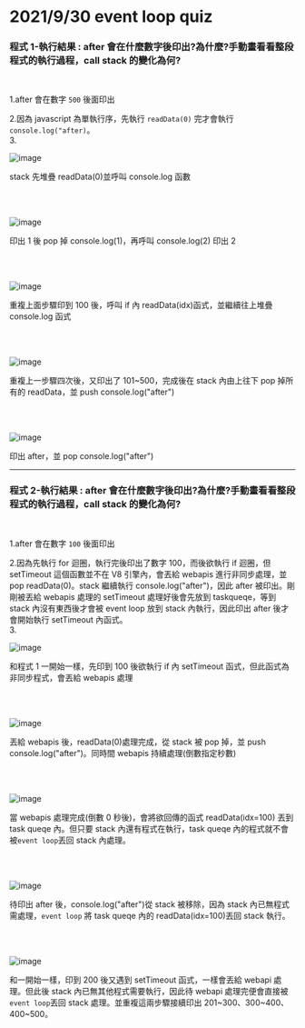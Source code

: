 # 2021/9/30 event loop quiz

### 程式 1-執行結果 : after 會在什麼數字後印出?為什麼?手動畫看看整段程式的執行過程，call stack 的變化為何?

<br/>

1.after 會在數字 `500` 後面印出

2.因為 javascript 為單執行序，先執行 `readData(0)` 完才會執行 `console.log("after)`。</br> 3.

![image](https://raw.githubusercontent.com/kevinchien556/picture/main/quiz1-1.png)

stack 先堆疊 readData(0)並呼叫 console.log 函數

</br>
</br>

![image](https://raw.githubusercontent.com/kevinchien556/picture/main/quiz1-2.png)

印出 1 後 pop 掉 console.log(1)，再呼叫 console.log(2) 印出 2

</br>
</br>

![image](https://raw.githubusercontent.com/kevinchien556/picture/main/quiz1-3.png)

重複上面步驟印到 100 後，呼叫 if 內 readData(idx)函式，並繼續往上堆疊 console.log 函式

</br>
</br>

![image](https://raw.githubusercontent.com/kevinchien556/picture/main/quiz1-6.png)

重複上一步驟四次後，又印出了 101~500，完成後在 stack 內由上往下 pop 掉所有的 readData，並 push console.log("after")

</br>
</br>

![image](https://raw.githubusercontent.com/kevinchien556/picture/main/quiz1-5.png)

印出 after，並 pop console.log("after")

---

### 程式 2-執行結果 : after 會在什麼數字後印出?為什麼?手動畫看看整段程式的執行過程，call stack 的變化為何?

<br/>

1.after 會在數字 `100` 後面印出

2.因為先執行 for 迴圈，執行完後印出了數字 100，而後欲執行 if 迴圈，但 setTimeout 這個函數並不在 V8 引擎內，會丟給 webapis 進行非同步處理，並 pop readData(0)。stack 繼續執行 console.log("after")，因此 after 被印出。剛剛被丟給 webapis 處理的 setTimeout 處理好後會先放到 taskqueqe，等到 stack 內沒有東西後才會被 event loop 放到 stack 內執行，因此印出 after 後才會開始執行 setTimeout 內函式。</br> 3.

![image](https://raw.githubusercontent.com/kevinchien556/picture/main/quiz2-1.png)

和程式 1 一開始一樣，先印到 100 後欲執行 if 內 setTimeout 函式，但此函式為非同步程式，會丟給 webapis 處理

<br/>
</br>

![image](https://raw.githubusercontent.com/kevinchien556/picture/main/quiz2-2.png)

丟給 webapis 後，readData(0)處理完成，從 stack 被 pop 掉，並 push console.log("after")。同時間 webapis 持續處理(倒數指定秒數)

<br/>
</br>

![image](https://raw.githubusercontent.com/kevinchien556/picture/main/quiz2-3.png)

當 webapis 處理完成(倒數 0 秒後)，會將欲回傳的函式 readData(idx=100) 丟到 task queqe 內。但只要 stack 內還有程式在執行，task queqe 內的程式就不會被`event loop`丟回 stack 內處理。

<br/>
</br>

![image](https://raw.githubusercontent.com/kevinchien556/picture/main/quiz2-4.png)

待印出 after 後，console.log("after")從 stack 被移除，因為 stack 內已無程式需處理，`event loop` 將 task queqe 內的 readData(idx=100)丟回 stack 執行。

<br/>
</br>

![image](https://raw.githubusercontent.com/kevinchien556/picture/main/quiz2-5.png)

和一開始一樣，印到 200 後又遇到 setTimeout 函式，一樣會丟給 webapi 處理。但此後 stack 內已無其他程式需要執行，因此待 webapi 處理完便會直接被`event loop`丟回 stack 處理。並重複這兩步驟接續印出 201~300、300~400、400~500。

## <br/>
